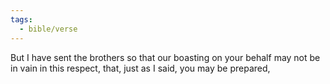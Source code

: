 ```yaml
---
tags:
  - bible/verse
---
```

But I have sent the brothers so that our boasting on your behalf may not be in vain in this respect, that, just as I said, you may be prepared,
